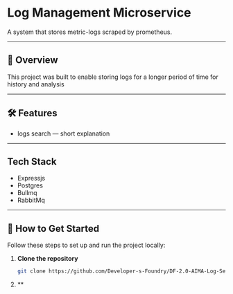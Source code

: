 # Log Management Microservice

A system that stores metric-logs scraped by prometheus.

---

## 📘 Overview
This project was built to enable storing logs for a longer period of time for history and analysis 

---

## 🛠️ Features

- logs search — short explanation  

---

## Tech Stack

- Expressjs
- Postgres
- Bullmq
- RabbitMq 

---

## 🚀 How to Get Started

Follow these steps to set up and run the project locally:

1. **Clone the repository**
   ```bash
   git clone https://github.com/Developer-s-Foundry/DF-2.0-AIMA-Log-Service

2. **